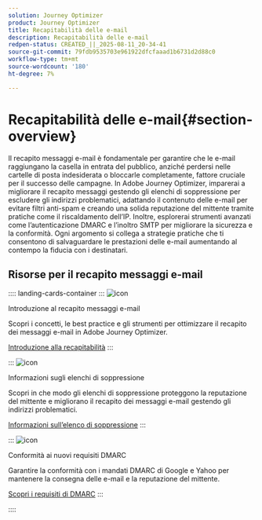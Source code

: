 ```yaml
---
solution: Journey Optimizer
product: Journey Optimizer
title: Recapitabilità delle e-mail
description: Recapitabilità delle e-mail
redpen-status: CREATED_||_2025-08-11_20-34-41
source-git-commit: 79fdb9535703e961922dfcfaaad1b6731d2d88c0
workflow-type: tm+mt
source-wordcount: '180'
ht-degree: 7%

---
```



# Recapitabilità delle e-mail{#section-overview}

Il recapito messaggi e-mail è fondamentale per garantire che le e-mail raggiungano la casella in entrata del pubblico, anziché perdersi nelle cartelle di posta indesiderata o bloccarle completamente, fattore cruciale per il successo delle campagne. In Adobe Journey Optimizer, imparerai a migliorare il recapito messaggi gestendo gli elenchi di soppressione per escludere gli indirizzi problematici, adattando il contenuto delle e-mail per evitare filtri anti-spam e creando una solida reputazione del mittente tramite pratiche come il riscaldamento dell’IP. Inoltre, esplorerai strumenti avanzati come l’autenticazione DMARC e l’inoltro SMTP per migliorare la sicurezza e la conformità. Ogni argomento si collega a strategie pratiche che ti consentono di salvaguardare le prestazioni delle e-mail aumentando al contempo la fiducia con i destinatari.

## Risorse per il recapito messaggi e-mail

:::: landing-cards-container
:::
![icon](https://cdn.experienceleague.adobe.com/icons/book.svg?lang=it)

Introduzione al recapito messaggi e-mail

Scopri i concetti, le best practice e gli strumenti per ottimizzare il recapito dei messaggi e-mail in Adobe Journey Optimizer.

[Introduzione alla recapitabilità](../using/reports/deliverability.md)
:::

:::
![icon](https://cdn.experienceleague.adobe.com/icons/list-check.svg?lang=it)

Informazioni sugli elenchi di soppressione

Scopri in che modo gli elenchi di soppressione proteggono la reputazione del mittente e migliorano il recapito dei messaggi e-mail gestendo gli indirizzi problematici.

[Informazioni sull’elenco di soppressione](../using/reports/suppression-list.md)
:::

:::
![icon](https://cdn.experienceleague.adobe.com/icons/shield-halved.svg?lang=it)

Conformità ai nuovi requisiti DMARC

Garantire la conformità con i mandati DMARC di Google e Yahoo per mantenere la consegna delle e-mail e la reputazione del mittente.

[Scopri i requisiti di DMARC](../using/configuration/dmarc-record-update.md)
:::

::::
